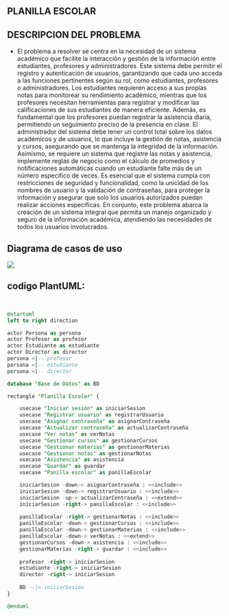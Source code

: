 ## **PLANILLA ESCOLAR**


## DESCRIPCION DEL PROBLEMA

- El problema a resolver se centra en la necesidad de un sistema académico que facilite la interacción y gestión de la información entre estudiantes, profesores y administradores. Este sistema debe permitir el registro y autenticación de usuarios, garantizando que cada uno acceda a las funciones pertinentes según su rol, como estudiantes, profesores o administradores. Los estudiantes requieren acceso a sus propias notas para monitorear su rendimiento académico, mientras que los profesores necesitan herramientas para registrar y modificar las calificaciones de sus estudiantes de manera eficiente. Además, es fundamental que los profesores puedan registrar la asistencia diaria, permitiendo un seguimiento preciso de la presencia en clase. El administrador del sistema debe tener un control total sobre los datos académicos y de usuarios, lo que incluye la gestión de notas, asistencia y cursos, asegurando que se mantenga la integridad de la información. Asimismo, se requiere un sistema que registre las notas y asistencia, implemente reglas de negocio como el cálculo de promedios y notificaciones automáticas cuando un estudiante falte más de un número específico de veces. Es esencial que el sistema cumpla con restricciones de seguridad y funcionalidad, como la unicidad de los nombres de usuario y la validación de contraseñas, para proteger la información y asegurar que solo los usuarios autorizados puedan realizar acciones específicas. En conjunto, este problema abarca la creación de un sistema integral que permita un manejo organizado y seguro de la información académica, atendiendo las necesidades de todos los usuarios involucrados.

## Diagrama de casos de uso
![](/Imagen%20de%20WhatsApp%202024-10-29%20a%20las%2009.12.06_13c5e927.jpg)

## codigo PlantUML:

```sql


@startuml
left to right direction

actor Persona as persona
actor Profesor as profesor
actor Estudiante as estudiante
actor Director as director
persona <|-- profesor
persona <|-- estudiante
persona <|-- director

database "Base de Datos" as BD

rectangle "Planilla Escolar" {

    usecase "Iniciar sesión" as iniciarSesion
    usecase "Registrar usuario" as registrarUsuario
    usecase "Asignar contraseña" as asignarContraseña
    usecase "Actualizar contraseña" as actualizarContraseña
    usecase "Ver notas" as verNotas
    usecase "Gestionar cursos" as gestionarCursos
    usecase "Gestionar materias" as gestionarMaterias
    usecase "Gestionar notas" as gestionarNotas
    usecase "Asistencia" as asistencia
    usecase "Guardar" as guardar
    usecase "Panilla escolar" as panillaEscolar

    iniciarSesion -down-> asignarContraseña : <<include>>
    iniciarSesion -down-> registrarUsuario : <<include>>
    iniciarSesion -up-> actualizarContraseña : <<extend>>
    iniciarSesion -right-> panillaEscolar : <<include>>
   
    panillaEscolar -right-> gestionarNotas : <<include>>
    panillaEscolar -down-> gestionarCursos : <<include>>
    panillaEscolar -down-> gestionarMaterias : <<include>>
    panillaEscolar -down-> verNotas : <<extend>>
    gestionarCursos -down-> asistencia : <<include>>
    gestionarMaterias -right-> guardar : <<include>>
   
    profesor -right-> iniciarSesion
    estudiante -right-> iniciarSesion
    director -right-> iniciarSesion
   
    BD --|> iniciarSesion
}

@enduml


```
